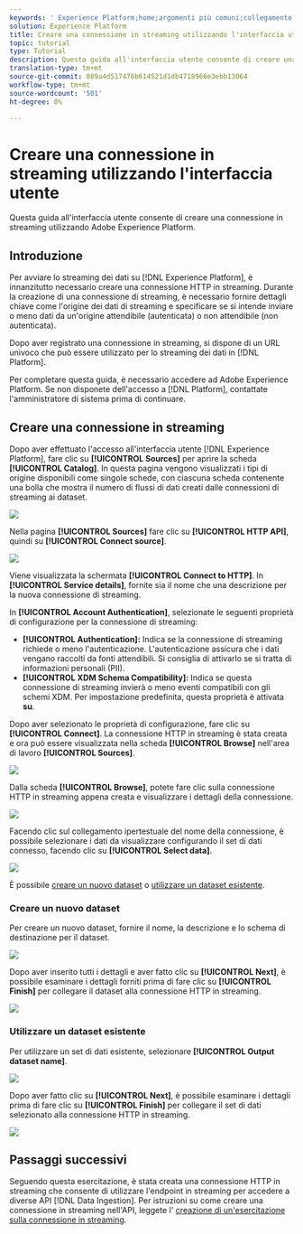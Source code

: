```yaml
---
keywords: ' Experience Platform;home;argomenti più comuni;collegamento in streaming;creare una connessione in streaming;ui guide;tutorial;creare una connessione in streaming;streaming, assimilazione;assimilazione;'
solution: Experience Platform
title: Creare una connessione in streaming utilizzando l'interfaccia utente
topic: tutorial
type: Tutorial
description: Questa guida all'interfaccia utente consente di creare una connessione in streaming utilizzando Adobe Experience Platform.
translation-type: tm+mt
source-git-commit: 089a4d517476b614521d1db4718966e3ebb13064
workflow-type: tm+mt
source-wordcount: '501'
ht-degree: 0%

---
```



# Creare una connessione in streaming utilizzando l&#39;interfaccia utente

Questa guida all&#39;interfaccia utente consente di creare una connessione in streaming utilizzando Adobe Experience Platform.

## Introduzione

Per avviare lo streaming dei dati su [!DNL Experience Platform], è innanzitutto necessario creare una connessione HTTP in streaming. Durante la creazione di una connessione di streaming, è necessario fornire dettagli chiave come l&#39;origine dei dati di streaming e specificare se si intende inviare o meno dati da un&#39;origine attendibile (autenticata) o non attendibile (non autenticata).

Dopo aver registrato una connessione in streaming, si dispone di un URL univoco che può essere utilizzato per lo streaming dei dati in [!DNL Platform].

Per completare questa guida, è necessario accedere ad Adobe Experience Platform. Se non disponete dell&#39;accesso a [!DNL Platform], contattate l&#39;amministratore di sistema prima di continuare.

## Creare una connessione in streaming

Dopo aver effettuato l&#39;accesso all&#39;interfaccia utente [!DNL Experience Platform], fare clic su **[!UICONTROL Sources]** per aprire la scheda **[!UICONTROL Catalog]**. In questa pagina vengono visualizzati i tipi di origine disponibili come singole schede, con ciascuna scheda contenente una bolla che mostra il numero di flussi di dati creati dalle connessioni di streaming ai dataset.

![](../images/streaming-ingestion/ui/click-sources.png)

Nella pagina **[!UICONTROL Sources]** fare clic su **[!UICONTROL HTTP API]**, quindi su **[!UICONTROL Connect source]**.

![](../images/streaming-ingestion/ui/click-connect-source.png)

Viene visualizzata la schermata **[!UICONTROL Connect to HTTP]**. In **[!UICONTROL Service details]**, fornite sia il nome che una descrizione per la nuova connessione di streaming.

In **[!UICONTROL Account Authentication]**, selezionate le seguenti proprietà di configurazione per la connessione di streaming:

- **[!UICONTROL Authentication]:** Indica se la connessione di streaming richiede o meno l&#39;autenticazione. L&#39;autenticazione assicura che i dati vengano raccolti da fonti attendibili. Si consiglia di attivarlo se si tratta di informazioni personali (PII).
- **[!UICONTROL XDM Schema Compatibility]:** Indica se questa connessione di streaming invierà o meno eventi compatibili con gli schemi XDM. Per impostazione predefinita, questa proprietà è attivata **su**.

Dopo aver selezionato le proprietà di configurazione, fare clic su **[!UICONTROL Connect]**. La connessione HTTP in streaming è stata creata e ora può essere visualizzata nella scheda **[!UICONTROL Browse]** nell&#39;area di lavoro **[!UICONTROL Sources]**.

![](../images/streaming-ingestion/ui/http-sources-details.png)

Dalla scheda **[!UICONTROL Browse]**, potete fare clic sulla connessione HTTP in streaming appena creata e visualizzare i dettagli della connessione.

![](../images/streaming-ingestion/ui/browse-sources.png)

Facendo clic sul collegamento ipertestuale del nome della connessione, è possibile selezionare i dati da visualizzare configurando il set di dati connesso, facendo clic su **[!UICONTROL Select data]**.

![](../images/streaming-ingestion/ui/select-data.png)

È possibile [creare un nuovo dataset](#create-a-new-dataset) o [utilizzare un dataset esistente](#use-an-existing-dataset).

### Creare un nuovo dataset

Per creare un nuovo dataset, fornire il nome, la descrizione e lo schema di destinazione per il dataset.

![](../images/streaming-ingestion/ui/create-new-dataset.png)

Dopo aver inserito tutti i dettagli e aver fatto clic su **[!UICONTROL Next]**, è possibile esaminare i dettagli forniti prima di fare clic su **[!UICONTROL Finish]** per collegare il dataset alla connessione HTTP in streaming.

![](../images/streaming-ingestion/ui/review-create-new-dataset.png)

### Utilizzare un dataset esistente

Per utilizzare un set di dati esistente, selezionare **[!UICONTROL Output dataset name]**.

![](../images/streaming-ingestion/ui/use-existing-dataset.png)

Dopo aver fatto clic su **[!UICONTROL Next]**, è possibile esaminare i dettagli prima di fare clic su **[!UICONTROL Finish]** per collegare il set di dati selezionato alla connessione HTTP in streaming.

![](../images/streaming-ingestion/ui/review-existing-dataset.png)

## Passaggi successivi

Seguendo questa esercitazione, è stata creata una connessione HTTP in streaming che consente di utilizzare l&#39;endpoint in streaming per accedere a diverse API [!DNL Data Ingestion]. Per istruzioni su come creare una connessione in streaming nell&#39;API, leggete l&#39; [creazione di un&#39;esercitazione sulla connessione in streaming](../tutorials/create-streaming-connection.md).
